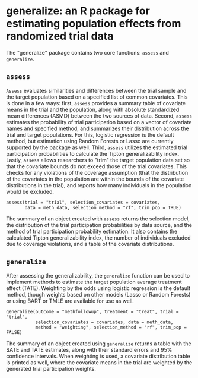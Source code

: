 # generalize: an R package for estimating population effects from randomized trial data

The "generalize" package contains two core functions: `assess` and `generalize`.

## `assess`
`Assess`  evaluates similarities and differences between the trial sample and the target population based on a specified list of common covariates.  This is done in a few ways: first, `assess` provides a summary table of covariate means in the trial and the population, along with absolute standardized mean differences (ASMD) between the two sources of data.  Second, `assess` estimates the probability of trial participation based on a vector of covariate names and specified method, and summarizes their distribution across the trial and target populations.  For this, logistic regression is the default method, but estimation using Random Forests or Lasso are currently supported by the package as well.  Third, `assess` utilizes the estimated trial participation probabilities to calculate the Tipton generalizability index.  Lastly, `assess` allows researchers to "trim" the target population data set so that the covariate bounds do not exceed those of the trial covariates.  This checks for any violations of the coverage assumption (that the distribution of the covariates in the population are within the bounds of the covariate distributions in the trial), and reports how many individuals in the population would be excluded.

```
assess(trial = "trial", selection_covariates = covariates, 
       data = meth_data, selection_method = "rf", trim_pop = TRUE)
```

The summary of an object created with `assess` returns the selection model, the distribution of the trial participation probabilities by data source, and the method of trial participation probability estimation.  It also contains the calculated Tipton generalizability index, the number of individuals excluded due to coverage violations, and a table of the covariate distributions.

## `generalize`
After assessing the generalizability, the `generalize` function can be used to implement methods to estimate the target population average treatment effect (TATE).  Weighting by the odds using logistic regression is the default method, though weights based on other models (Lasso or Random Forests) or using BART or TMLE are available for use as well.

```
generalize(outcome = "methfollowup", treatment = "treat", trial = "trial", 
           selection_covariates = covariates, data = meth_data, 
           method = "weighting", selection_method = "rf", trim_pop = FALSE)
```

The summary of an object created using `generalize` returns a table with the SATE and TATE estimates, along with their standard errors and 95% confidence intervals.  When weighting is used, a covariate distribution table is printed as well, where the covariate means in the trial are weighted by the generated trial participation weights.
